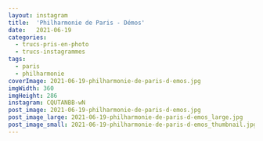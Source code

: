 ```yaml
---
layout: instagram
title:  'Philharmonie de Paris - Démos'
date:   2021-06-19
categories: 
  - trucs-pris-en-photo
  - trucs-instagrammes
tags:
  - paris
  - philharmonie
coverImage: 2021-06-19-philharmonie-de-paris-d-emos.jpg
imgWidth: 360
imgHeight: 286
instagram: CQUTANBB-wN
post_image: 2021-06-19-philharmonie-de-paris-d-emos.jpg
post_image_large: 2021-06-19-philharmonie-de-paris-d-emos_large.jpg
post_image_small: 2021-06-19-philharmonie-de-paris-d-emos_thumbnail.jpg
---
```




